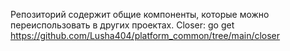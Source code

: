 Репозиторий содержит общие компоненты, которые можно переиспользовать в других проектах.
Closer:
go get https://github.com/Lusha404/platform_common/tree/main/closer